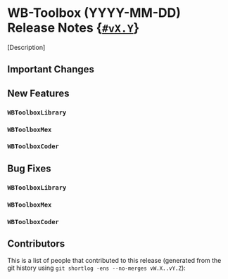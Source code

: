 # WB-Toolbox (YYYY-MM-DD) Release Notes {[`#vX.Y`](https://github.com/robotology/wb-toolbox/releases/tag/vX.Y)}

[Description]

## Important Changes

## New Features

### `WBToolboxLibrary`

### `WBToolboxMex`

### `WBToolboxCoder`

## Bug Fixes

### `WBToolboxLibrary`

### `WBToolboxMex`

### `WBToolboxCoder`

## Contributors

This is a list of people that contributed to this release (generated from the git history using `git shortlog -ens --no-merges vW.X..vY.Z`):

```
```
